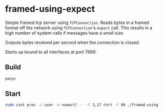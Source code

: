 # framed-using-expect

Simple framed tcp server using `TCPConnection`. Reads bytes in a framed format off the network using `TCPConnection`'s `expect` call. This results in a high number of system calls if messages have a small size.

Outputs bytes received per second when the connection is closed.

Starts up bound to all interfaces at port 7669.

## Build

```bash
ponyc
```

## Start

```bash
sudo cset proc -s user -e numactl -- -C 3,17 chrt -f 80 ./framed-using-expect --ponythreads=1 --ponynoblock --ponypinasio
```
